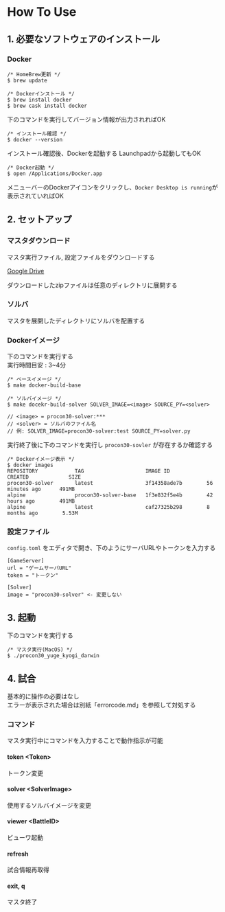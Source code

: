 # How To Use

## 1. 必要なソフトウェアのインストール

### Docker

```
/* HomeBrew更新 */
$ brew update

/* Dockerインストール */
$ brew install docker
$ brew cask install docker
```

下のコマンドを実行してバージョン情報が出力されればOK  

```
/* インストール確認 */
$ docker --version
```

インストール確認後、Dockerを起動する
Launchpadから起動してもOK

```
/* Docker起動 */
$ open /Applications/Docker.app
```

メニューバーのDockerアイコンをクリックし、`Docker Desktop is running`が表示されていればOK

## 2. セットアップ

### マスタダウンロード

マスタ実行ファイル, 設定ファイルをダウンロードする

[Google Drive](https://drive.google.com/drive/folders/14YnVFhW6lRltP7_dhXOrQTG1WVVDBkUT?usp=sharing)  

ダウンロードしたzipファイルは任意のディレクトリに展開する  

### ソルバ

マスタを展開したディレクトリにソルバを配置する  

### Dockerイメージ

下のコマンドを実行する  
実行時間目安 : 3~4分

```
/* ベースイメージ */
$ make docker-build-base

/* ソルバイメージ */
$ make docekr-build-solver SOLVER_IMAGE=<image> SOURCE_PY=<solver>

// <image> = procon30-solver:***
// <solver> = ソルバのファイル名
// 例: SOLVER_IMAGE=procon30-solver:test SOURCE_PY=solver.py
```

実行終了後に下のコマンドを実行し `procon30-sovler` が存在するか確認する

```
/* Dockerイメージ表示 */
$ docker images
REPOSITORY            TAG                    IMAGE ID            CREATED             SIZE
procon30-solver       latest                 3f14358ade7b        56 minutes ago      491MB
alpine                procon30-solver-base   1f3e832f5e4b        42 hours ago        491MB
alpine                latest                 caf27325b298        8 months ago        5.53M
```

### 設定ファイル

`config.toml` をエディタで開き、下のようにサーバURLやトークンを入力する

```
[GameServer]
url = "ゲームサーバURL"
token = "トークン"

[Solver]
image = "procon30-solver" <- 変更しない
```

## 3. 起動

下のコマンドを実行する

```
/* マスタ実行(MacOS) */
$ ./procon30_yuge_kyogi_darwin
```

## 4. 試合

基本的に操作の必要はなし  
エラーが表示された場合は別紙「errorcode.md」を参照して対処する

### コマンド

マスタ実行中にコマンドを入力することで動作指示が可能

#### token \<Token\>

トークン変更

#### solver \<SolverImage\>

使用するソルバイメージを変更

#### viewer \<BattleID\>

ビューワ起動

#### refresh

試合情報再取得

#### exit, q

マスタ終了
